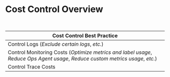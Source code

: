 # Cost Control Overview

<br>

| Cost Control Best Practice |
| --- |
| Control Logs (*Exclude certain logs*, *etc.*) |
| Control Monitoring Costs (*Optimize metrics and label usage*, *Reduce Ops Agent usage*, *Reduce custom metrics usage*, *etc.*) |
| Control Trace Costs |
